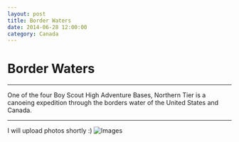 ```yaml
---
layout: post
title: Border Waters
date: 2014-06-28 12:00:00
category: Canada
---
```



# Border Waters

---

One of the four Boy Scout High Adventure Bases, Northern Tier is a canoeing expedition through the borders water of the United States and Canada.

---

I will upload photos shortly :)
![Images](/blog/images/Canada)


